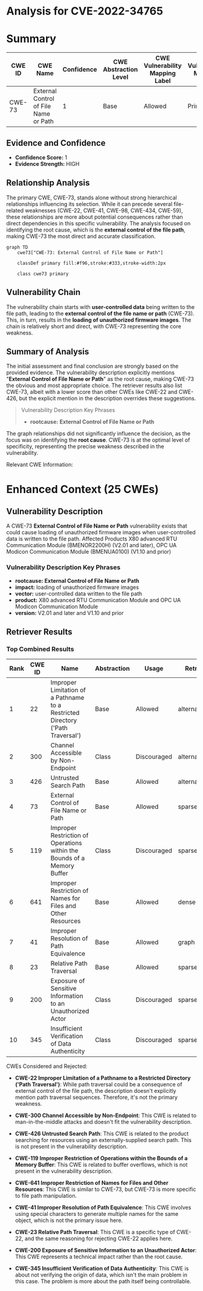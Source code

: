 # Analysis for CVE-2022-34765

# Summary
| CWE ID | CWE Name | Confidence | CWE Abstraction Level | CWE Vulnerability Mapping Label | CWE-Vulnerability Mapping Notes |
|---|---|---|---|---|---|
| CWE-73 | External Control of File Name or Path | 1 | Base | Allowed | Primary CWE |

## Evidence and Confidence

*   **Confidence Score:** 1
*   **Evidence Strength:** HIGH

## Relationship Analysis
The primary CWE, CWE-73, stands alone without strong hierarchical relationships influencing its selection. While it can precede several file-related weaknesses (CWE-22, CWE-41, CWE-98, CWE-434, CWE-59), these relationships are more about potential consequences rather than direct dependencies in this specific vulnerability. The analysis focused on identifying the root cause, which is the **external control of the file path**, making CWE-73 the most direct and accurate classification.

```mermaid
graph TD
    cwe73["CWE-73: External Control of File Name or Path"]
    
    classDef primary fill:#f96,stroke:#333,stroke-width:2px
    
    class cwe73 primary
```

## Vulnerability Chain
The vulnerability chain starts with **user-controlled data** being written to the file path, leading to the **external control of the file name or path** (CWE-73). This, in turn, results in the **loading of unauthorized firmware images**. The chain is relatively short and direct, with CWE-73 representing the core weakness.

## Summary of Analysis
The initial assessment and final conclusion are strongly based on the provided evidence. The vulnerability description explicitly mentions "**External Control of File Name or Path**" as the root cause, making CWE-73 the obvious and most appropriate choice. The retriever results also list CWE-73, albeit with a lower score than other CWEs like CWE-22 and CWE-426, but the explicit mention in the description overrides these suggestions.

> Vulnerability Description Key Phrases
> - **rootcause:** **External Control of File Name or Path**

The graph relationships did not significantly influence the decision, as the focus was on identifying the **root cause**. CWE-73 is at the optimal level of specificity, representing the precise weakness described in the vulnerability.

Relevant CWE Information:

# Enhanced Context (25 CWEs)

## Vulnerability Description
A CWE-73 **External Control of File Name or Path** vulnerability exists that could cause loading of unauthorized firmware images when user-controlled data is written to the file path. Affected Products X80 advanced RTU Communication Module (BMENOR2200H) (V2.01 and later), OPC UA Modicon Communication Module (BMENUA0100) (V1.10 and prior)

### Vulnerability Description Key Phrases
- **rootcause:** **External Control of File Name or Path**
- **impact:** loading of unauthorized firmware images
- **vector:** user-controlled data written to the file path
- **product:** X80 advanced RTU Communication Module and OPC UA Modicon Communication Module
- **version:** V2.01 and later and V1.10 and prior

## Retriever Results

### Top Combined Results

| Rank | CWE ID | Name | Abstraction | Usage  | Retrievers | Individual Scores |
|------|--------|------|-------------|-------|------------|-------------------|
| 1 | 22 | Improper Limitation of a Pathname to a Restricted Directory ('Path Traversal') | Base | Allowed | alternate_terms | 0.700 |
| 2 | 300 | Channel Accessible by Non-Endpoint | Class | Discouraged | alternate_terms | 0.700 |
| 3 | 426 | Untrusted Search Path | Base | Allowed | alternate_terms | 0.700 |
| 4 | 73 | External Control of File Name or Path | Base | Allowed | sparse | 0.493 |
| 5 | 119 | Improper Restriction of Operations within the Bounds of a Memory Buffer | Class | Discouraged | sparse | 0.289 |
| 6 | 641 | Improper Restriction of Names for Files and Other Resources | Base | Allowed | dense | 0.634 |
| 7 | 41 | Improper Resolution of Path Equivalence | Base | Allowed | graph | 0.003 |
| 8 | 23 | Relative Path Traversal | Base | Allowed | sparse | 0.282 |
| 9 | 200 | Exposure of Sensitive Information to an Unauthorized Actor | Class | Discouraged | sparse | 0.277 |
| 10 | 345 | Insufficient Verification of Data Authenticity | Class | Discouraged | sparse | 0.256 |

CWEs Considered and Rejected:

*   **CWE-22 Improper Limitation of a Pathname to a Restricted Directory ('Path Traversal')**: While path traversal could be a consequence of external control of the file path, the description doesn't explicitly mention path traversal sequences. Therefore, it's not the primary weakness.

*   **CWE-300 Channel Accessible by Non-Endpoint**: This CWE is related to man-in-the-middle attacks and doesn't fit the vulnerability description.

*   **CWE-426 Untrusted Search Path**: This CWE is related to the product searching for resources using an externally-supplied search path. This is not present in the vulnerability description.

*   **CWE-119 Improper Restriction of Operations within the Bounds of a Memory Buffer**: This CWE is related to buffer overflows, which is not present in the vulnerability description.

*   **CWE-641 Improper Restriction of Names for Files and Other Resources**: This CWE is similar to CWE-73, but CWE-73 is more specific to file path manipulation.

*   **CWE-41 Improper Resolution of Path Equivalence**: This CWE involves using special characters to generate multiple names for the same object, which is not the primary issue here.

*   **CWE-23 Relative Path Traversal**: This CWE is a specific type of CWE-22, and the same reasoning for rejecting CWE-22 applies here.

*   **CWE-200 Exposure of Sensitive Information to an Unauthorized Actor**: This CWE represents a technical impact rather than the root cause.

*   **CWE-345 Insufficient Verification of Data Authenticity**: This CWE is about not verifying the origin of data, which isn't the main problem in this case. The problem is more about the path itself being controllable.